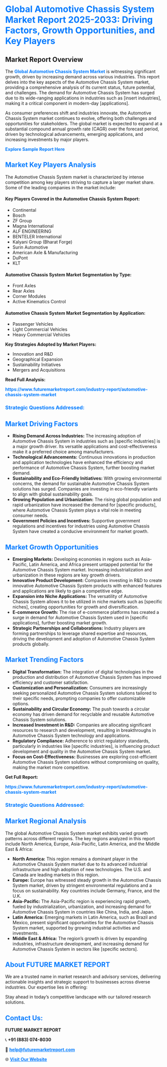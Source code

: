 <h1 style="color: #007BFF;">Global Automotive Chassis System Market Report 2025-2033: Driving Factors, Growth Opportunities, and Key Players</h1>

<section id="overview">
<h2>Market Report Overview</h2>
<p>The <a href="https://www.futuremarketreport.com/industry-report/automotive-chassis-system-market" style="color: #007BFF; text-decoration: none;"><strong>Global Automotive Chassis System Market</strong></a> is witnessing significant growth, driven by increasing demand across various industries. This report delves into the key aspects of the Automotive Chassis System market, providing a comprehensive analysis of its current status, future potential, and challenges. The demand for Automotive Chassis System has surged due to its wide-ranging applications in industries such as [insert industries], making it a critical component in modern-day [applications].</p>
<p>As consumer preferences shift and industries innovate, the Automotive Chassis System market continues to evolve, offering both challenges and opportunities for stakeholders. The global market is expected to expand at a substantial compound annual growth rate (CAGR) over the forecast period, driven by technological advancements, emerging applications, and increasing investments by major players.</p>
</section>

<section id="overview">
<p><a href="https://www.futuremarketreport.com/request-sample/reportId=87382" style="color: #007BFF; text-decoration: none;"><strong>Explore Sample Report Here</strong></a></p>
</section>

<section id="key-players">
<h2 style="color: #007BFF;">Market Key Players Analysis</h2>
<p>The Automotive Chassis System market is characterized by intense competition among key players striving to capture a larger market share. Some of the leading companies in the market include:</p>
<h4>Key Players Covered in the Automotive Chassis System Report:</h4>
<ul><li>Continental</li><li>Bosch</li><li>ZF Group</li><li>Magna International</li><li>ALF ENGINEERING</li><li>BENTELER International</li><li>Kalyani Group (Bharat Forge)</li><li>Surin Automotive</li><li>American Axle &amp; Manufacturing</li><li>DuPont</li><li>KLT</li></ul>
<h4>Automotive Chassis System Market Segmentation by Type:</h4>
<ul><li>Front Axles</li><li>Rear Axles</li><li>Corner Modules</li><li>Active Kinematics Control</li></ul>

<h4>Automotive Chassis System Market Segmentation by Application:</h4>
<ul><li>Passenger Vehicles</li><li>Light Commercial Vehicles</li><li>Heavy Commercial Vehicles</li></ul>
<p><strong>Key Strategies Adopted by Market Players:</strong></p>
<ul>
<li>Innovation and R&D</li>
<li>Geographical Expansion</li>
<li>Sustainability Initiatives</li>
<li>Mergers and Acquisitions</li>
</ul>
</section>

<section>
<p><strong>Read Full Analysis: </strong></p><a href="https://www.futuremarketreport.com/industry-report/automotive-chassis-system-market" style="color: #007BFF; text-decoration: none;"><strong>https://www.futuremarketreport.com/industry-report/automotive-chassis-system-market</strong></a>
<h3 style="color: #007BFF;">Strategic Questions Addressed:</h3>
</section>

<section id="driving-factors">
<h2 style="color: #007BFF;">Market Driving Factors</h2>
<ul>
<li><strong>Rising Demand Across Industries:</strong> The increasing adoption of Automotive Chassis System in industries such as [specific industries] is a major growth driver. Its versatile applications and cost-effectiveness make it a preferred choice among manufacturers.</li>
<li><strong>Technological Advancements:</strong> Continuous innovations in production and application technologies have enhanced the efficiency and performance of Automotive Chassis System, further boosting market demand.</li>
<li><strong>Sustainability and Eco-Friendly Initiatives:</strong> With growing environmental concerns, the demand for sustainable Automotive Chassis System solutions has surged. Companies are investing in eco-friendly variants to align with global sustainability goals.</li>
<li><strong>Growing Population and Urbanization:</strong> The rising global population and rapid urbanization have increased the demand for [specific products], where Automotive Chassis System plays a vital role in meeting consumer needs.</li>
<li><strong>Government Policies and Incentives:</strong> Supportive government regulations and incentives for industries using Automotive Chassis System have created a conducive environment for market growth.</li>
</ul>
</section>

<section id="growth-opportunities">
<h2 style="color: #007BFF;">Market Growth Opportunities</h2>
<ul>
<li><strong>Emerging Markets:</strong> Developing economies in regions such as Asia-Pacific, Latin America, and Africa present untapped potential for the Automotive Chassis System market. Increasing industrialization and urbanization in these regions are key growth drivers.</li>
<li><strong>Innovative Product Development:</strong> Companies investing in R&D to create innovative Automotive Chassis System products with enhanced features and applications are likely to gain a competitive edge.</li>
<li><strong>Expansion into Niche Applications:</strong> The versatility of Automotive Chassis System allows it to be utilized in niche markets such as [specific niches], creating opportunities for growth and diversification.</li>
<li><strong>E-commerce Growth:</strong> The rise of e-commerce platforms has created a surge in demand for Automotive Chassis System used in [specific applications], further boosting market growth.</li>
<li><strong>Strategic Partnerships and Collaborations:</strong> Industry players are forming partnerships to leverage shared expertise and resources, driving the development and adoption of Automotive Chassis System products globally.</li>
</ul>
</section>

<section id="trending-factors">
<h2 style="color: #007BFF;">Market Trending Factors</h2>
<ul>
<li><strong>Digital Transformation:</strong> The integration of digital technologies in the production and distribution of Automotive Chassis System has improved efficiency and customer satisfaction.</li>
<li><strong>Customization and Personalization:</strong> Consumers are increasingly seeking personalized Automotive Chassis System solutions tailored to their specific needs, prompting companies to offer customizable options.</li>
<li><strong>Sustainability and Circular Economy:</strong> The push towards a circular economy has driven demand for recyclable and reusable Automotive Chassis System solutions.</li>
<li><strong>Increased Investment in R&D:</strong> Companies are allocating significant resources to research and development, resulting in breakthroughs in Automotive Chassis System technology and applications.</li>
<li><strong>Regulatory Compliance:</strong> Adherence to strict regulatory standards, particularly in industries like [specific industries], is influencing product development and quality in the Automotive Chassis System market.</li>
<li><strong>Focus on Cost-Effectiveness:</strong> Businesses are exploring cost-efficient Automotive Chassis System solutions without compromising on quality, making the market more competitive.</li>
</ul>
</section>

<section>
<p><strong>Get Full Report: </strong></p><a href="https://www.futuremarketreport.com/industry-report/automotive-chassis-system-market" style="color: #007BFF; text-decoration: none;"><strong>https://www.futuremarketreport.com/industry-report/automotive-chassis-system-market</strong></a>
<h3 style="color: #007BFF;">Strategic Questions Addressed:</h3>
</section>


<section id="regional-analysis">
<h2 style="color: #007BFF;">Market Regional Analysis</h2>
<p>The global Automotive Chassis System market exhibits varied growth patterns across different regions. The key regions analyzed in this report include North America, Europe, Asia-Pacific, Latin America, and the Middle East & Africa:</p>
<ul>
<li><strong>North America:</strong> This region remains a dominant player in the Automotive Chassis System market due to its advanced industrial infrastructure and high adoption of new technologies. The U.S. and Canada are leading markets in this region.</li>
<li><strong>Europe:</strong> Europe has witnessed steady growth in the Automotive Chassis System market, driven by stringent environmental regulations and a focus on sustainability. Key countries include Germany, France, and the U.K.</li>
<li><strong>Asia-Pacific:</strong> The Asia-Pacific region is experiencing rapid growth, fueled by industrialization, urbanization, and increasing demand for Automotive Chassis System in countries like China, India, and Japan.</li>
<li><strong>Latin America:</strong> Emerging markets in Latin America, such as Brazil and Mexico, present significant opportunities for the Automotive Chassis System market, supported by growing industrial activities and investments.</li>
<li><strong>Middle East & Africa:</strong> The region’s growth is driven by expanding industries, infrastructure development, and increasing demand for Automotive Chassis System in sectors like [specific sectors].</li>
</ul>
</section>

<footer>
<h2 style="color: #007BFF;">About FUTURE MARKET REPORT</h2>
<p>We are a trusted name in market research and advisory services, delivering actionable insights and strategic support to businesses across diverse industries. Our expertise lies in offering:</p>

<p>Stay ahead in today’s competitive landscape with our tailored research solutions.</p>

<h2 style="color: #007BFF;">Contact Us:</h2>
<p><strong>FUTURE MARKET REPORT</strong></p>
<p>📞 <strong>+91 (883) 074-8030</strong></p>
<p>📧 <strong><a href="mailto:help@futuremarketreport.com" style="color: #007BFF;">help@futuremarketreport.com</a></strong></p>
<p>🌐 <strong><a href="https://www.futuremarketreport.com/" style="color: #007BFF;">Visit Our Website</a></strong></p>
</footer>